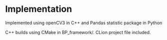 # Implementation

Implemented using openCV3 in C++ and Pandas statistic package in Python

C++ builds using CMake in BP_framework/. CLion project file included.
